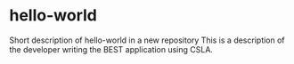 # hello-world
Short description of hello-world in a new repository
This is a description of the developer writing the BEST application using CSLA.
